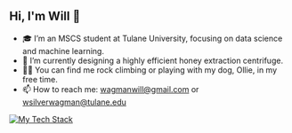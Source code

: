 ## Hi, I'm Will 👋

- 🎓 I’m an MSCS student at Tulane University, focusing on data science and machine learning.
- 🐝 I’m currently designing a highly efficient honey extraction centrifuge.
- 🧗‍♂️ You can find me rock climbing or playing with my dog, Ollie, in my free time.
- 📫 How to reach me: wagmanwill@gmail.com or wsilverwagman@tulane.edu

[![My Tech Stack](https://skillicons.dev/icons?i=python,azure,react,vue,git,js,html,css,vscode,docker)](https://skillicons.dev)
